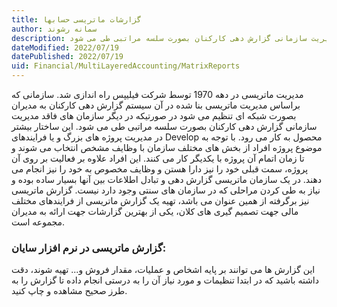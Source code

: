 ```yaml
---
title: گزارشات ماتریسی حسابها  
author: سمانه رشوند  
description: مدیریت ماتریسی در دهه 1970 توسط شرکت فیلیپس راه اندازی شد. سازمانی که براساس مدیریت ماتریسی بنا شده در آن سیستم گزارش دهی کارکنان به مدیران بصورت شبکه ای تنظیم می شود در صورتیکه در دیگر سازمان های فاقد مدیریت سازمانی گزارش دهی کارکنان بصورت سلسه مراتبی طی می شود. 
dateModified: 2022/07/19  
datePublished: 2022/07/19 
uid: Financial/MultiLayeredAccounting/MatrixReports  
---
```


مدیریت ماتریسی در دهه 1970 توسط شرکت فیلیپس راه اندازی شد. سازمانی که براساس مدیریت ماتریسی بنا شده در آن سیستم گزارش دهی کارکنان به مدیران بصورت شبکه ای تنظیم می شود در صورتیکه در دیگر سازمان های فاقد مدیریت سازمانی گزارش دهی کارکنان بصورت سلسه مراتبی طی می شود. این ساختار بیشتر در مدیریت پروژه های بزرگ و یا فرایندهای Develop محصول به کار می رود. با توجه به موضوع پروژه افراد از بخش های مختلف سازمان با وظایف مشخص انتخاب می شوند و تا زمان اتمام آن پروژه با یکدیگر کار می کنند. این افراد علاوه بر فعالیت بر روی آن پروژه، سمت قبلی خود را نیز دارا هستن و وظایف مخصوص به خود را نیز انجام می دهند.
در یک سازمان ماتریسی گزارش دهی و تبادل اطلاعات بین آنها بسیار ساده بوده و نیاز به طی کردن مراحلی که در سازمان های سنتی وجود دارد نیست.
گزارش ماتریسی نیز برگرفته از همین عنوان می باشد، تهیه یک گزارش ماتریسی از فرایندهای مختلف مالی جهت تصمیم گیری های کلان، یکی از بهترین گزارشات جهت ارائه به مدیران مجموعه است.

### گزارش ماتریسی در نرم افزار سایان:
این گزارش ها می توانند بر پایه اشخاص و عملیات، مقدار فروش و... تهیه شوند، دقت داشته باشید که در ابتدا تنظیمات و مورد نیاز آن را به درستی انجام داده تا گزارش را به طرز صحیح مشاهده و چاپ کنید.
